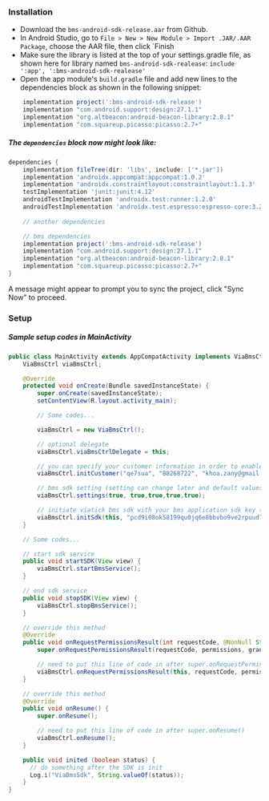 ### Installation
- Download the  `bms-android-sdk-release.aar` from Github.
- In Android Studio, go to ```File > New > New Module > Import .JAR/.AAR Package```, choose the AAR file, then click `Finish
- Make sure the library is listed at the top of your settings.gradle file, as shown here for library named `bms-android-sdk-realease`:
`include ':app', ':bms-android-sdk-realease'`
- Open the app module's `build.gradle` file and add new lines to the dependencies block as shown in the following snippet:

```gradle
    implementation project(':bms-android-sdk-release')
    implementation "com.android.support:design:27.1.1"
    implementation "org.altbeacon:android-beacon-library:2.8.1"
    implementation "com.squareup.picasso:picasso:2.7+"
```

##### The ```dependencies``` block now might look like:
```gradle
dependencies {
    implementation fileTree(dir: 'libs', include: ['*.jar'])
    implementation 'androidx.appcompat:appcompat:1.0.2'
    implementation 'androidx.constraintlayout:constraintlayout:1.1.3'
    testImplementation 'junit:junit:4.12'
    androidTestImplementation 'androidx.test:runner:1.2.0'
    androidTestImplementation 'androidx.test.espresso:espresso-core:3.2.0'
    
    // another dependencies

    // bms dependencies
    implementation project(':bms-android-sdk-release')
    implementation "com.android.support:design:27.1.1"
    implementation "org.altbeacon:android-beacon-library:2.8.1"
    implementation "com.squareup.picasso:picasso:2.7+"
}
```

A message might appear to prompt you to sync the project, click "Sync Now" to proceed.

### Setup
##### Sample setup codes in MainActivity
```java
public class MainActivity extends AppCompatActivity implements ViaBmsCtrl.ViaBmsCtrlDelegate {
    ViaBmsCtrl viaBmsCtrl;

    @Override
    protected void onCreate(Bundle savedInstanceState) {
        super.onCreate(savedInstanceState);
        setContentView(R.layout.activity_main);

        // Some codes...

        viaBmsCtrl = new ViaBmsCtrl();

        // optional delegate
        viaBmsCtrl.viaBmsCtrlDelegate = this;

        // you can specify your customer information in order to enable attendance and tracking feature (optional)
        viaBmsCtrl.initCustomer("qe7sua", "88268722", "khoa.zany@gmail.com");

        // bms sdk setting (setting can change later and default values are false)
        viaBmsCtrl.settings(true, true,true,true,true);

        // initiate viatick bms sdk with your bms application sdk key (this function will not start the sdk service)
        viaBmsCtrl.initSdk(this, "pcd9i08ok58199qu0jq6e8bbvbo9ve2rpuud7dgnpo26b4vc0re");
    }

    // Some codes...

    // start sdk service
    public void startSDK(View view) {
        viaBmsCtrl.startBmsService();
    }

    // end sdk service
    public void stopSDK(View view) {
        viaBmsCtrl.stopBmsService();
    }

    // override this method
    @Override
    public void onRequestPermissionsResult(int requestCode, @NonNull String[] permissions, @NonNull int[] grantResults) {
        super.onRequestPermissionsResult(requestCode, permissions, grantResults);

        // need to put this line of code in after super.onRequestPermissionsResult
        viaBmsCtrl.onRequestPermissionsResult(this, requestCode, permissions, grantResults);
    }

    // override this method
    @Override
    public void onResume() {
        super.onResume();

        // need to put this line of code in after super.onResume()
        viaBmsCtrl.onResume();
    }

    public void inited (boolean status) {
      // do something after the SDK is init
      Log.i("ViaBmsSdk", String.valueOf(status));
    }
}
```
